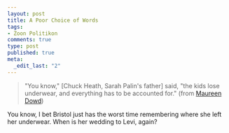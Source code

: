 ```yaml
--- 
layout: post
title: A Poor Choice of Words
tags: 
- Zoon Politikon
comments: true
type: post
published: true
meta: 
  _edit_last: "2"
---
```

<blockquote>"You know," [Chuck Heath, Sarah Palin's father] said, "the kids lose underwear, and everything has to be accounted for." (from <a href="http://www.nytimes.com/2008/11/12/opinion/12dowd.html?hp">Maureen Dowd</a>)</blockquote>
You know, I bet Bristol just has the worst time remembering where she left her underwear. When is her wedding to Levi, again?
